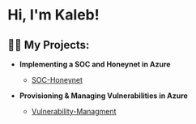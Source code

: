 [linkedin]: https://www.linkedin.com/in/kalebpereira0/
<h1>Hi, I'm Kaleb! </h1>

<h2>👨‍💻 My Projects:</h2>

- <b> Implementing a SOC and Honeynet in Azure </b>
  - [SOC-Honeynet](https://github.com/kalebpereira/SOC-Honeynet)

- <b> Provisioning & Managing Vulnerabilities in Azure </b>
  - [Vulnerability-Managment](https://github.com/kalebpereira/Vulnerability-Management)

[linkedin]: https://linkedin.com/in/kalebpereira0/

<!--
**joshmadakor1/joshmadakor1** is a ✨ _special_ ✨ repository because its `README.md` (this file) appears on your GitHub profile.

Here are some ideas to get you started:

- 🔭 I’m currently working on ...
- 🌱 I’m currently learning ...
- 👯 I’m looking to collaborate on ...
- 🤔 I’m looking for help with ...
- 💬 Ask me about ...
- 📫 How to reach me: ...
- 😄 Pronouns: ...
- ⚡ Fun fact: ...
-->














